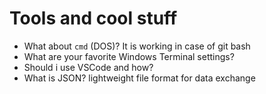 # Tools and cool stuff

* What about `cmd` (DOS)? It is working in case of git bash
* What are your favorite Windows Terminal settings?
* Should i use VSCode and how?
* What is JSON? lightweight file format for data exchange
